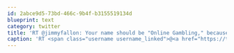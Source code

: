 ```yaml
---
id: 2abce9d5-73bd-466c-9b4f-b3155519134d
blueprint: text
category: twitter
title: 'RT @jimmyfallon: Your name should be "Online Gambling," because I find you highly addictive. #worstpickuplines'
caption: 'RT <span class="username username_linked">@<a href="https://twitter.com/jimmyfallon" title="Jimmy Fallon">jimmyfallon</a></span>: Your name should be "Online Gambling," because I find you highly addictive. <span class="hashtag hashtag_local">#<a href="http://tweettemp.darylchymko.ca/?tag=worstpickuplines">worstpickuplines</a>'
---
```

